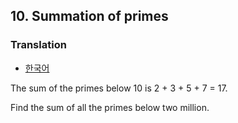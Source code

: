 ## 10. Summation of primes

### Translation
* [한국어](./translation-ko.md)

The sum of the primes below 10 is 2 + 3 + 5 + 7 = 17.

Find the sum of all the primes below two million.
